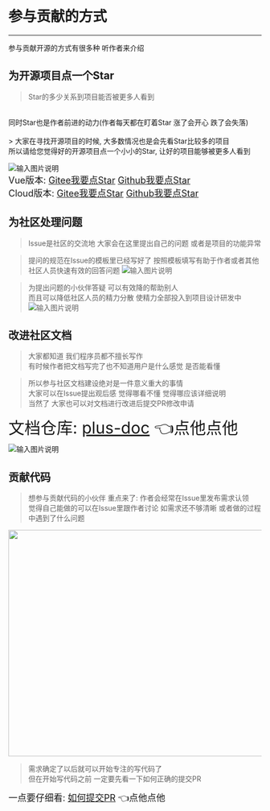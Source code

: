 # 参与贡献的方式
- - -
参与贡献开源的方式有很多种 听作者来介绍

## 为开源项目点一个Star

> Star的多少关系到项目能否被更多人看到
<br>
同时Star也是作者前进的动力(作者每天都在盯着Star 涨了会开心 跌了会失落)
<br>
<br>
> 大家在寻找开源项目的时候, 大多数情况也是会先看Star比较多的项目
<br>
所以请给您觉得好的开源项目点一个小小的Star, 让好的项目能够被更多人看到
<br>

![输入图片说明](https://foruda.gitee.com/images/1678934493115487351/0c45121e_1766278.png "屏幕截图")
<br>
<font size="4">Vue版本: [Gitee我要点Star](https://gitee.com/JavaLionLi/RuoYi-Vue-Plus/stargazers) [Github我要点Star](https://github.com/JavaLionLi/RuoYi-Vue-Plus)</font>
<br>
<font size="4">Cloud版本: [Gitee我要点Star](https://gitee.com/JavaLionLi/RuoYi-Cloud-Plus/stargazers) [Github我要点Star](https://github.com/JavaLionLi/RuoYi-Cloud-Plus)</font>

## 为社区处理问题

> Issue是社区的交流地 大家会在这里提出自己的问题 或者是项目的功能异常

> 提问的规范在Issue的模板里已经写好了 按照模板填写有助于作者或者其他社区人员快速有效的回答问题
![输入图片说明](https://foruda.gitee.com/images/1678935068341532603/4b9d7af9_1766278.png "屏幕截图")

> 为提出问题的小伙伴答疑 可以有效降的帮助别人<br>
> 而且可以降低社区人员的精力分散 使精力全部投入到项目设计研发中
![输入图片说明](https://foruda.gitee.com/images/1678935380481365514/dddc9ce9_1766278.png "屏幕截图")

## 改进社区文档

> 大家都知道 我们程序员都不擅长写作<br>
> 有时候作者把文档写完了也不知道用户是什么感觉 是否能看懂<br>

> 所以参与社区文档建设绝对是一件意义重大的事情<br>
> 大家可以在Issue提出观后感 觉得哪看不懂 觉得哪应该详细说明<br>
> 当然了 大家也可以对文档进行改进后提交PR修改申请

<font size="6">文档仓库: [plus-doc](https://gitee.com/JavaLionLi/plus-doc) 👈点他点他</font>
![输入图片说明](https://foruda.gitee.com/images/1678935992827063291/d7c4dc5b_1766278.png "屏幕截图")

## 贡献代码

> 想参与贡献代码的小伙伴 重点来了: 作者会经常在Issue里发布需求认领<br>
> 觉得自己能做的可以在Issue里跟作者讨论 如需求还不够清晰 或者做的过程中遇到了什么问题
<img src="https://foruda.gitee.com/images/1678936513184771725/f26349dd_1766278.png" width="550px" height="450px" />

> 需求确定了以后就可以开始专注的写代码了<br>
> 但在开始写代码之前 一定要先看一下如何正确的提交PR

<font size="4">一点要仔细看: [如何提交PR](/common/pr.md) 👈点他点他</font>